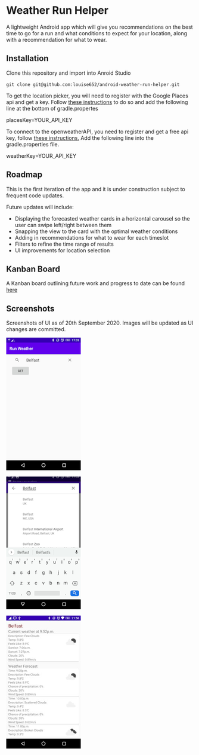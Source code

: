 # Weather Run Helper

A lightweight Android app which will give you recommendations on the best time to go for a run and
 what conditions to expect for your location, along with a recommendation for what to wear.

## Installation

Clone this repository and import into Anroid Studio

```git
git clone git@github.com:louise652/android-weather-run-helper.git
```

To get the location picker, you will need to register with the Google Places api and get a key.
Follow [these instructions](https://developers.google.com/places/web-service/get-api-key) to do so and add the following line at the bottom of gradle.propertes

placesKey=YOUR_API_KEY


To connect to the openweatherAPI, you need to register and get a free api key, follow [these instructions.](https://openweathermap.org/appid)
Add the following line into the gradle.properties file.

weatherKey=YOUR_API_KEY

## Roadmap
This is the first iteration of the app and it is under construction subject to frequent code updates.

Future updates will include:
* Displaying the forecasted weather cards in a horizontal carousel so the user can swipe left/right between them
* Snapping the view to the card with the optimal weather conditions
* Adding in recommendations for what to wear for each timeslot
* Filters to refine the time range of results
* UI improvements for location selection

## Kanban Board
A Kanban board outlining future work and progress to date can be found [here](https://trello.com/b/GRX8n57o/weather-run-app)

## Screenshots
Screenshots of UI as of 20th September 2020. Images will be updated as UI changes are committed.

![Location screen](screenshots/ScreenshotLoc1.png)

![Location search](screenshots/ScreenshotLoc2.png)

![Weather Result Screen](screenshots/ScreenshotWeather.png)